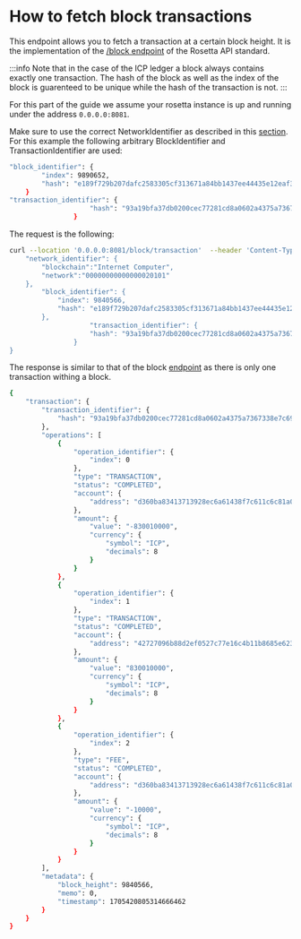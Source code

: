 # How to fetch block transactions
This endpoint allows you to fetch a transaction at a certain block height.  It is the implementation of the [/block endpoint](https://www.rosetta-api.org/docs/BlockApi.html#blocktransaction) of the Rosetta API standard. 

:::info
Note that in the case of the ICP ledger a block always contains exactly one transaction. The hash of the block as well as the index of the block is guarenteed to be unique 
while the hash of the transaction is not. 
:::

For this part of the guide we assume your rosetta instance is up and running under the address `0.0.0.0:8081`.

Make sure to use the correct NetworkIdentifier as described in this [section](/docs/developer-docs/integrations/rosetta/icp_rosetta/data_api/network.md). For this example the following arbitrary BlockIdentifier and TransactionIdentifier are used:
```bash
"block_identifier": {
        "index": 9890652,
        "hash": "e189f729b207dafc2583305cf313671a84bb1437ee44435e12eaf3dcfbcb8fcf"
    }
"transaction_identifier": {
                    "hash": "93a19bfa37db0200cec77281cd8a0602a4375a7367338e7c6973f93a42e6eb5e"
                }
```
The request is the following: 

```bash
curl --location '0.0.0.0:8081/block/transaction'  --header 'Content-Type: application/json' --data '{
    "network_identifier": {
        "blockchain":"Internet Computer",
        "network":"00000000000000020101"
    },
        "block_identifier": {
            "index": 9840566,
            "hash": "e189f729b207dafc2583305cf313671a84bb1437ee44435e12eaf3dcfbcb8fcf"
        },
                    "transaction_identifier": {
                    "hash": "93a19bfa37db0200cec77281cd8a0602a4375a7367338e7c6973f93a42e6eb5e"
                }
}
```
The response is similar to that of the block [endpoint](/docs/developer-docs/integrations/rosetta/icp_rosetta/data_api/blocks.md) as there is only one transaction withing a block.

```bash
{
    "transaction": {
        "transaction_identifier": {
            "hash": "93a19bfa37db0200cec77281cd8a0602a4375a7367338e7c6973f93a42e6eb5e"
        },
        "operations": [
            {
                "operation_identifier": {
                    "index": 0
                },
                "type": "TRANSACTION",
                "status": "COMPLETED",
                "account": {
                    "address": "d360ba83413713928ec6a61438f7c611c6c81a09b36a99462f654473f9a1a671"
                },
                "amount": {
                    "value": "-830010000",
                    "currency": {
                        "symbol": "ICP",
                        "decimals": 8
                    }
                }
            },
            {
                "operation_identifier": {
                    "index": 1
                },
                "type": "TRANSACTION",
                "status": "COMPLETED",
                "account": {
                    "address": "42727096b88d2ef0527c77e16c4b11b8685e623bfdd0b035b3680f36078cca06"
                },
                "amount": {
                    "value": "830010000",
                    "currency": {
                        "symbol": "ICP",
                        "decimals": 8
                    }
                }
            },
            {
                "operation_identifier": {
                    "index": 2
                },
                "type": "FEE",
                "status": "COMPLETED",
                "account": {
                    "address": "d360ba83413713928ec6a61438f7c611c6c81a09b36a99462f654473f9a1a671"
                },
                "amount": {
                    "value": "-10000",
                    "currency": {
                        "symbol": "ICP",
                        "decimals": 8
                    }
                }
            }
        ],
        "metadata": {
            "block_height": 9840566,
            "memo": 0,
            "timestamp": 1705420805314666462
        }
    }
}
```